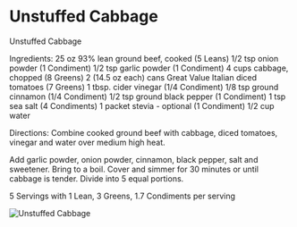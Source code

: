 # Unstuffed Cabbage

Unstuffed Cabbage

Ingredients:
25 oz 93% lean ground beef, cooked (5 Leans)
1/2 tsp onion powder (1 Condiment)
1/2 tsp garlic powder (1 Condiment)
4 cups cabbage, chopped (8 Greens)
2 (14.5 oz each) cans Great Value Italian diced tomatoes (7 Greens)
1 tbsp. cider vinegar (1/4 Condiment)
1/8 tsp ground cinnamon (1/4 Condiment)
1/2 tsp ground black pepper (1 Condiment)
1 tsp sea salt (4 Condiments)
1 packet stevia - optional (1 Condiment)
1/2 cup water

Directions:
Combine cooked ground beef with cabbage, diced tomatoes, vinegar and water over medium high heat.

Add garlic powder, onion powder, cinnamon, black pepper, salt and sweetener. Bring to a boil. Cover and simmer for 30 minutes or until cabbage is tender. Divide into 5 equal portions.

5 Servings with 
1 Lean, 3 Greens, 1.7 Condiments per serving

![Unstuffed Cabbage](images/Unstuffed%20Cabbage.png)

